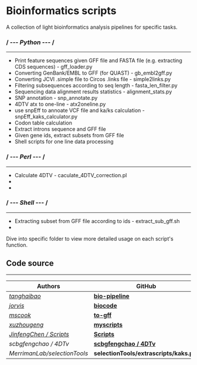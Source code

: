 # Bioinformatics scripts

A collection of light bioinformatics analysis pipelines for specific tasks.

### / --- *Python* --- /
---
- Print feature sequences given GFF file and FASTA file (e.g. extracting CDS sequences) - gff_loader.py
- Converting GenBank/EMBL to GFF (for QUAST) - gb_embl2gff.py
- Converting JCVI .simple file to Circos .links file - simple2links.py
- Filtering subsequences according to seq length - fasta_len_filter.py
- Sequencing data alignment results statistics - alignment_stats.py
- SNP annotation - snp_annotate.py
- 4DTV atx to one-line - atx2oneline.py
- use snpEff to annoate VCF file and ka/ks calculation - snpEff_kaks_calculator.py
- Codon table calculation
- Extract introns sequence and GFF file
- Given gene ids, extract subsets from GFF file
- Shell scripts for one line data processing

###  / --- *Perl* --- /
---
- Calculate 4DTV - caculate_4DTV_correction.pl
- 
-

### / --- *Shell* --- /
---
- Extracting subset from GFF file according to ids - extract_sub_gff.sh
- 

Dive into specific folder to view more detailed usage on each script's function.

## Code source
---
|Authors| GitHub| 
|---|---|
|*[tanghaibao](https://github.com/tanghaibao)*| **[bio-pipeline](https://github.com/tanghaibao/bio-pipeline)**|
|*[jorvis](https://github.com/jorvis)*| **[biocode](https://github.com/biogeeker/biocode)**|
|*[mscook](https://github.com/mscook)*| **[to-gff](https://github.com/mscook/to-gff)**|
|*[xuzhougeng](https://github.com/xuzhougeng)*| **[myscripts](https://github.com/xuzhougeng/myscripts)**|
|*[JinfengChen / Scripts](https://github.com/JinfengChen/Scripts)*| **[Scripts](https://github.com/JinfengChen/Scripts/tree/master/FFgenome/03.evolution/distance_kaks_4dtv/bin)**|
|*scbgfengchao / 4DTv*| **[scbgfengchao / 4DTv](https://github.com/scbgfengchao/4DTv/blob/master/axt2one-line.py)**|
|*MerrimanLab/selectionTools*|**selectionTools/extrascripts/kaks.py/**|
